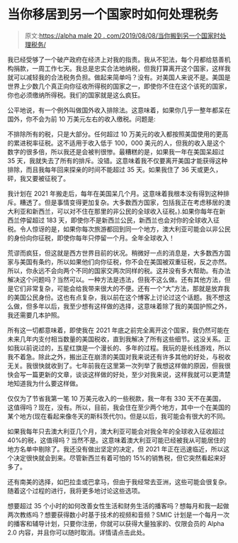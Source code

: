 # 当你移居到另一个国家时如何处理税务

> 原文:[https://alpha male 20 . com/2019/08/08/当你搬到另一个国家时处理税务/](https://alphamale20.com/2019/08/08/dealing-with-taxes-when-you-move-to-another-country/)

我已经受够了一个破产政府在经济上对我的指责。我从不犯法，每个月都给慈善机构捐款，一周工作七天。我总是忠实合法地纳税，但我打算离开这个国家，这样我就可以减轻我的合法税务负担。做起来简单吗？没有。对美国人来说不是。美国是世界上少数几个真正向你征收所得税的国家之一，即使你不住在这个该死的国家，你也必须缴纳所得税。我们的国家就是这么疯狂。

公平地说，有一个例外叫做国外收入排除法。这意味着，如果你几乎一整年都呆在国外，你不会为前 10 万美元左右的收入缴税。问题是:

不排除所有的税，只是大部分。任何超过 10 万美元的收入都按照美国使用的更高的累进税率征税。这不适用于收入低于 100，000 美元的人，但我的收入是这个数字的很多倍，所以我还是会被判很惨。最糟糕的是，如果我一年在美国呆超过 35 天，我就失去了所有的排斥。没错。这意味着我不仅要离开美国才能获得这种排除，而且我每年回来探亲的时间不能超过 35 天。如果我住了 36 天或更久，砰，我又要被征税了。

我计划在 2021 年搬走后，每年在美国呆几个月。这意味着我根本没有得到这种排斥。糟透了。但是事情变得更加复杂。大多数西方国家，包括我正在考虑移居的澳大利亚和新西兰，可以对不住在那里的非公民的全球收入征税。).如果你每年在新西兰停留超过 183 天，即使你不是新西兰公民，新西兰也会对你的全球收入征税。令人惊讶的是，如果你每次旅游都回到同一个地方，澳大利亚可能会以非公民的身份向你征税，即使你每年只停留一个月。全年全球收入！

荒谬而疯狂，但这就是西方世界目前的状况。稍微好一点的消息是，大多数西方国家与美国有条约，所以如果他们向你征税，你不会在美国被双重征税，反之亦然。所以，你永远不会向两个不同的国家交两次同样的税。这并没有多大帮助。有办法解决这个问题吗？当然可以。一种方法是违法，但我不这么做。还有其他方法，但是它们非常复杂，可能会给我带来很大的不便。还有一个“大”方法，那就是放弃我的美国公民身份。这也有点复杂，我以前在这个博客上讨论过这个话题。我不想这么做，但多年以后，我至少想有这样做的选择，这意味着除了我的美国护照之外，我还需要几本护照。

所有这一切都意味着，即使我在 2021 年底之前完全离开这个国家，我仍然可能在未来几年内支付相当数量的美国税收，直到我解决了所有这些细节。这没关系。正如我以前说过的，五星红旗是一个漫长的、多年的过程。我玩的是长线游戏，所以我不着急。除此之外，搬出正在崩溃的美国对我来说还有许多其他的好处，与税收无关。我很快就收到了。七年前我在这里第一次列举了我想这样做的原因，但我很快会写一篇更新的文章，谈谈这样做的好处，至少对我来说，这样我就可以更清楚地知道我为什么要这样做。

仅仅为了节省我第一笔 10 万美元收入的一些税款，我一年有 330 天不在美国，这值得吗？现在，没有。所以，目前，我会住在至少两个地方，其中一个在美国的某个地方(现在看起来像冬天的斯科茨代尔)。但是以后，我可能会有很大的不同。

如果我每年只去澳大利亚几个月，澳大利亚可能会对我全年的全球收入征收超过 40%的税，这值得吗？当然不是。这意味着澳大利亚可能已经被我从可能居住的地方名单中剔除了。我还没有做出坚定的决定，但 2021 年正在迅速临近，所以这个决定很快就会到来。尽管新西兰有着可怕的 15%的销售税，但它突然看起来好多了。

还有南美的选择，如巴拉圭或巴拿马，但由于我经常去亚洲，这些可能会很复杂。随着这个过程的进行，我将更多地讨论这些选项。

想要超过 35 个小时的如何改善女性生活和财务生活的播客吗？想每月和我一起做两次教练吗？想要获得数小时基于技术的视频和音频？SMIC 计划是一个每月一次的播客和辅导计划，只要你注册，你就可以获得大量独家的、仅限会员的 Alpha 2.0 内容，并且你可以随时取消。详情请点击此处。